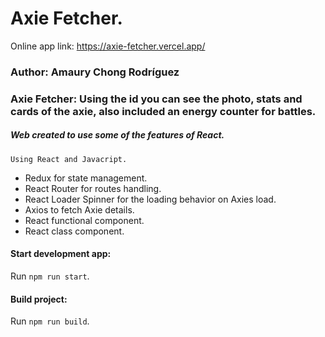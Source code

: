 # Axie Fetcher.

Online app link: https://axie-fetcher.vercel.app/

### Author: Amaury Chong Rodríguez

### Axie Fetcher: Using the id you can see the photo, stats and cards of the axie, also included an energy counter for battles.
##### Web created to use some of the features of React.
    Using React and Javacript.

* Redux for state management.
* React Router for routes handling.
* React Loader Spinner for the loading behavior on Axies load.
* Axios to fetch Axie details.
* React functional component.
* React class component.

#### Start development app:
Run `npm run start`.

#### Build project:
Run `npm run build`.